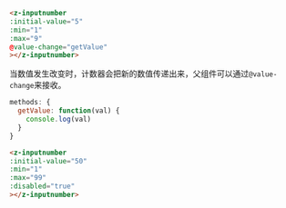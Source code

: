 <template>
  <h2><a href="#InputNumber">InputNumber 计数器</a></h2>

  <div class="introduce-block">
    <z-inputnumber
    :initial-value="5"
    :min="1"
    :max="9"
    @value-change="getValue"
    ></z-inputnumber>
  </div>
</template>

```html
<z-inputnumber
:initial-value="5"
:min="1"
:max="9"
@value-change="getValue"
></z-inputnumber>
```
当数值发生改变时，计数器会把新的数值传递出来，父组件可以通过`@value-change`来接收。

```js
methods: {
  getValue: function(val) {
    console.log(val)
  }
}
```

<template>
  <div class="introduce-block">
    <z-inputnumber
    :initial-value="50"
    :min="1"
    :max="99"
    :disabled="true"
    ></z-inputnumber>
  </div>
</template>

```html
<z-inputnumber
:initial-value="50"
:min="1"
:max="99"
:disabled="true"
></z-inputnumber>
```

<template>
  <div class="introduce-block">
    <z-table
    :ths="['参数','类型','必填','默认值','说明']"
    :trs="[
            ['initialValue','Number','否','0','初始值'],
            ['min','Number','否','0','最小值'],
            ['max','Number','否','Infinity','最大值'],
            ['disabled','Boolean','否','false','是否禁用计数器']
          ]">
    </z-table>
  </div>
</template>

<script>
export default {
  methods: {
    getValue: function(val) {
      console.log(val)
    }
  }
}
</script>
